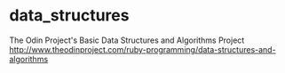 # data_structures
The Odin Project's Basic Data Structures and Algorithms Project http://www.theodinproject.com/ruby-programming/data-structures-and-algorithms



